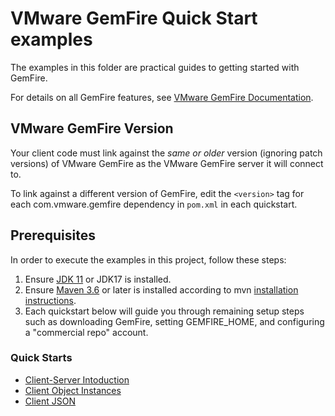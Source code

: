<!--
  ~ Copyright (c) VMware, Inc. 2023. All rights reserved.
  ~ SPDX-License-Identifier: Apache-2.0
  -->

# VMware GemFire Quick Start examples
The examples in this folder are practical guides to getting started with GemFire.

For details on all GemFire features, see [VMware GemFire Documentation](https://docs.vmware.com/en/VMware-GemFire).

## VMware GemFire Version
Your client code must link against the _same or older_ version (ignoring patch versions) of VMware GemFire as the VMware GemFire server it will connect to.

To link against a different version of GemFire, edit the `<version>` tag for each com.vmware.gemfire dependency in `pom.xml` in each quickstart.

## Prerequisites

In order to execute the examples in this project, follow these steps:
1. Ensure [JDK 11](https://bell-sw.com/pages/downloads/) or JDK17 is installed.
1. Ensure [Maven 3.6](https://maven.apache.org/download.cgi) or later is installed according to mvn [installation instructions](https://maven.apache.org/install.html).
1. Each quickstart below will guide you through remaining setup steps such as downloading GemFire, setting GEMFIRE_HOME, and configuring a "commercial repo" account.

### Quick Starts

* [Client-Server Intoduction](001_client_server_introduction/)
* [Client Object Instances](002_client_server_user_objects/)
* [Client JSON](003_client_server_json/)
